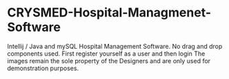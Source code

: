 # CRYSMED-Hospital-Managmenet-Software
Intellij / Java and mySQL Hospital Management Software. No drag and drop components used.
First register yourself as a user and then login
The images remain the sole property of the Designers and are only used for demonstration purposes. 
